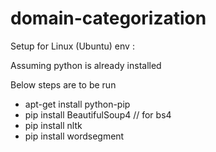# domain-categorization

Setup for Linux (Ubuntu) env :

Assuming python is already installed

Below steps are to be run
- apt-get install python-pip
- pip install BeautifulSoup4 // for bs4
- pip install nltk
- pip install wordsegment
